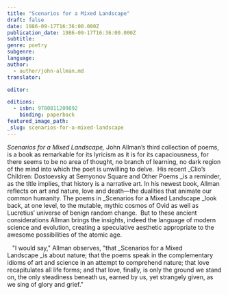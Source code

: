 ```yaml
---
title: "Scenarios for a Mixed Landscape"
draft: false
date: 1986-09-17T16:36:00.000Z
publication_date: 1986-09-17T16:36:00.000Z
subtitle:
genre: poetry
subgenre:
language:
author:
  - author/john-allman.md
translator:

editor:

editions:
  - isbn: 9780811209892
    binding: paperback
featured_image_path:
_slug: scenarios-for-a-mixed-landscape
---
```


_Scenarios for a Mixed Landscape,_ John Allman’s third collection of poems, is a book as remarkable for its lyricism as it is for its capaciousness, for there seems to be no area of thought, no branch of learning, no dark region of the mind into which the poet is unwilling to delve.  His recent _Clio’s Children: Dostoevsky at Semyonov Square and Other Poems _is a reminder, as the title implies, that history is a narrative art. In his newest book, Allman reflects on art and nature, love and death—the dualities that animate our common humanity. The poems in _Scenarios for a Mixed Landscape _look back, at one level, to the mutable, mythic cosmos of Ovid as well as Lucretius’ universe of benign random change.  But to these ancient considerations Allman brings the insights, indeed the language of modern science and evolution, creating a speculative aesthetic appropriate to the awesome possibilities of the atomic age.

   "I would say," Allman observes, "that _Scenarios for a Mixed Landscape _is about nature; that the poems speak in the complementary idioms of art and science in an attempt to comprehend nature; that love recapitulates all life forms; and that love, finally, is only the ground we stand on, the only steadiness beneath us, earned by us, yet strangely given, as we sing of glory and grief."

